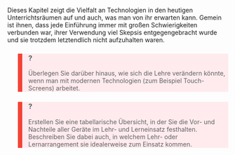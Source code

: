 <!-- filename: 16_Fazit.md -->
<!-- title: Fazit -->

Dieses Kapitel zeigt die Vielfalt an Technologien in den heutigen Unterrichtsräumen auf und auch, was man von ihr erwarten kann. Gemein ist ihnen, dass jede Einführung immer mit großen Schwierigkeiten verbunden war, ihrer Verwendung viel Skepsis entgegengebracht wurde und sie trotzdem letztendlich nicht aufzuhalten waren.

<blockquote style="background: #FFEBEE; border-left: 10px solid #F44336">

### ?

Überlegen Sie darüber hinaus, wie sich die Lehre verändern könnte, wenn man mit modernen Technologien (zum Beispiel Touch-Screens) arbeitet.

</blockquote>

<blockquote style="background: #FFEBEE; border-left: 10px solid #F44336">

### ?

Erstellen Sie eine tabellarische Übersicht, in der Sie die Vor- und Nachteile aller Geräte im Lehr- und Lerneinsatz festhalten. Beschreiben Sie dabei auch, in welchem Lehr- oder Lernarrangement sie idealerweise zum Einsatz kommen.

</blockquote>
